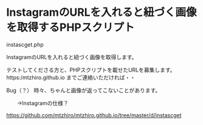 # InstagramのURLを入れると紐づく画像を取得するPHPスクリプト

instascget.php

InstagramのURLを入れると紐づく画像を取得します。

テストしてくださる方と、PHPスクリプトを載せたURLを募集します。 https:/mtzhiro.github.io までご連絡いただければ・・

Bug（？）
時々、ちゃんと画像が返ってこないことがあります。

　　→Instagramの仕様？
  
  https://github.com/mtzhiro/mtzhiro.github.io/tree/master/d/instascget
  
  
